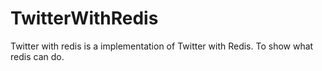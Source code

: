 # TwitterWithRedis

Twitter with redis is a implementation of Twitter with Redis. To show what redis can do.
